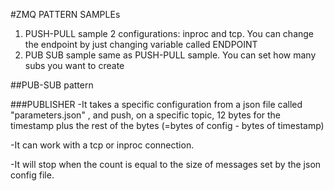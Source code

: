 #ZMQ PATTERN SAMPLEs

1) PUSH-PULL sample 
    2 configurations: inproc and tcp. You can change the endpoint by just changing variable called ENDPOINT
2) PUB SUB sample
    same as PUSH-PULL sample.
    You can set how many subs you want to create
   
##PUB-SUB pattern

###PUBLISHER
-It takes a specific configuration from a json file called "parameters.json" ,
and push, on a specific topic, 12 bytes for the timestamp plus 
the rest of the bytes (=bytes of config - bytes of timestamp)

-It can work with a tcp or inproc connection.


-It will stop when the count is equal to the size of messages set by the json config file.

